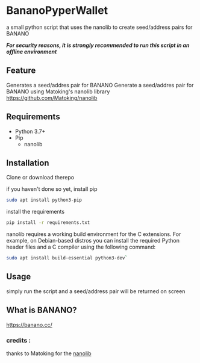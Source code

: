 # BananoPyperWallet
a small python script that uses the nanolib to create seed/address pairs for BANANO

***For security reasons, it is strongly recommended to run this script in an offline environment***

## Feature
Generates a seed/addres pair for BANANO Generate a seed/addres pair for BANANO using Matoking's nanolib library https://github.com/Matoking/nanolib

## Requirements

- Python 3.7+
- Pip
  - nanolib

## Installation

Clone or download therepo

if you haven't done so yet, install pip
```sh
sudo apt install python3-pip
```

install the requirements
```sh
pip install -r requirements.txt
```
nanolib requires a working build environment for the C extensions. For example, on Debian-based distros you can install the required Python header files and a C compiler using the following command:
```sh
sudo apt install build-essential python3-dev`
```
## Usage
simply run the script and a seed/address pair will be returned on screen

## What is BANANO?
https://banano.cc/

### credits :
thanks to Matoking for the [nanolib](https://github.com/Matoking/nanolib)
